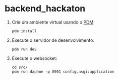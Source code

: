 # backend_hackaton
1. Crie um ambiente virtual usando o [PDM](https://pdm.fming.dev/):

   ```
   pdm install
   ```

2. Execute o servidor de desenvolvimento:

   ```
   pdm run dev
   ```

3. Execute o websocket:

    ```
    cd src/
    pdm run daphne -p 8001 config.asgi:application
    ```
